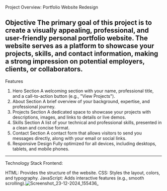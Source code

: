 Project Overview: Portfolio Website Redesign

Objective
The primary goal of this project is to create a visually appealing, professional, and user-friendly personal portfolio website. The website serves as a platform to showcase your projects, skills, and contact information, making a strong impression on potential employers, clients, or collaborators.
---
Features
1. Hero Section
A welcoming section with your name, professional title, and a call-to-action button (e.g., "View Projects").
2. About Section
A brief overview of your background, expertise, and professional journey.
3. Projects Section
A dedicated space to showcase your projects with descriptions, images, and links to details or live demos.
4. Skills Section
A list of your technical and professional skills, presented in a clean and concise format.
5. Contact Section
A contact form that allows visitors to send you messages directly, along with your email or social links.
6. Responsive Design
Fully optimized for all devices, including desktops, tablets, and mobile phones.
---

Technology Stack
Frontend:

HTML: Provides the structure of the website.
CSS: Styles the layout, colors, and typography.
JavaScript: Adds interactive features (e.g., smooth scrolling).![Screenshot_23-12-2024_155436_](https://github.com/user-attachments/assets/746d2261-870c-41f5-90b9-8c5ac67135eb)


